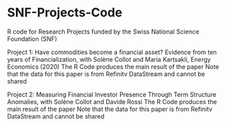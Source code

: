 # SNF-Projects-Code
R code for Research Projects funded by the Swiss National Science Foundation (SNF)

Project 1: Have commodities become a financial asset? Evidence from ten years of Financialization, with Solène Collot and Maria Kartsakli, Energy Economics (2020)
The R Code produces the main result of the paper
Note that the data for this paper is from Refinitv DataStream and cannot be shared


Project 2: Measuring Financial Investor Presence Through Term Structure Anomalies, with Solène Collot and Davide Rossi
The R Code produces the main result of the paper
Note that the data for this paper is from Refinitv DataStream and cannot be shared
